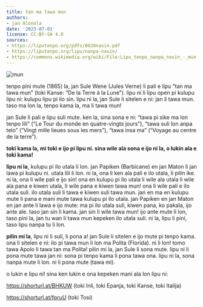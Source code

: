 ```yaml
---
title: tan ma tawa mun
authors:
- jan Alonola
date: '2023-07-01'
license: CC-BY-SA 4.0
sources:
- https://liputenpo.org/pdfs/0020nasin.pdf
- https://liputenpo.org/lipu/nanpa-nasin/
- https://commons.wikimedia.org/wiki/File:Lipu_tenpo_nanpa_nasin_-_mun.png
---
```


![mun](https://upload.wikimedia.org/wikipedia/commons/7/72/Lipu_tenpo_nanpa_nasin_-_mun.png)

tenpo pini mute (1865) la, jan Sule Wene (Jules Verne) li pali e lipu “tan ma tawa mun” (toki Kanse: “De la Terre à la Lune”). lipu ni li lipu open pi kulupu lipu ni: kulupu lipu pi ilo sin. lipu ni la, jan Sule li sitelen e ni: jan li tawa mun. taso ma lon la, tenpo kama la, ma li tawa mun!

jan Sule li pali e lipu suli mute. ken la, sina sona e ni: “tawa pi sike ma lon tenpo lili” (“Le Tour du monde en quatre-vingts jours”), “tawa suli lon anpa telo” (“Vingt mille lieues sous les mers”), “tawa insa ma” (“Voyage au centre de la terre”).

__toki kama la, mi toki e ijo pi lipu ni. sina wile ala sona e ijo ni la, o lukin ala e toki kama!__

**lipu ni la**, kulupu pi ilo utala li lon. jan Papiken (Barbicane) en jan Maton li jan lawa pi kulupu ni. utala lili li lon. ni la, ona li ken ala pali e ilo utala, li pilin ike. ni la, ona li wile pali e ijo sin! ona en kulupu pi ilo utala li wile ala utala li wile ala pana e kiwen utala, li wile pana e kiwen tawa mun! ona li wile pali e ilo utala suli. ilo utala suli li tawa e kiwen suli tawa mun. jan en ma en kulupu mute li pana e mani mute tawa kulupu pi ilo utala. jan Papiken en jan Maton en jan ante li lawa e ijo mute: ma pi ilo utala suli, kiwen pana, ko pakala, ijo ante ale. taso jan sin li kama. jan sin li wile tawa mun! ijo ante mute li lon, taso pini la, jan tu wan li tawa mun kepeken ilo utala suli. ni la, lipu li pini, taso lipu nanpa tu li lon.

**pilin mi la**, lipu ni li suli, li pona a! jan Sule li sitelen e ijo mute pi tenpo kama. ona li sitelen e ni: ilo pi tawa mun li lon ma Polita (Florida). ni li lon! tomo tawa Apolo li tawa tan ma Polita! pilin mi la, jan Sule li sona mute. lipu ni li pona mute tawa jan ni: sona pi tenpo kama li pona tawa ona. lipu ni la, sona nanpa mute li lon. ni li pona mute (tawa mi).

o lukin e lipu ni! sina ken lukin e ona kepeken mani ala lon lipu ni:

https://shorturl.at/BHKUW (toki Inli, toki Epanja, toki Kanse, toki Italija)

https://shorturl.at/fpruU (toki Tosi)